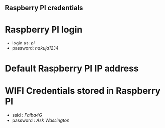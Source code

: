 ## Raspberry PI credentials

# Raspberry PI login
* login as: *pi*
* password: *nakuja1234*

# Default Raspberry PI IP address


# WIFI Credentials stored in Raspberry PI
* ssid : *Faiba4G*
* password : *Ask Washington*